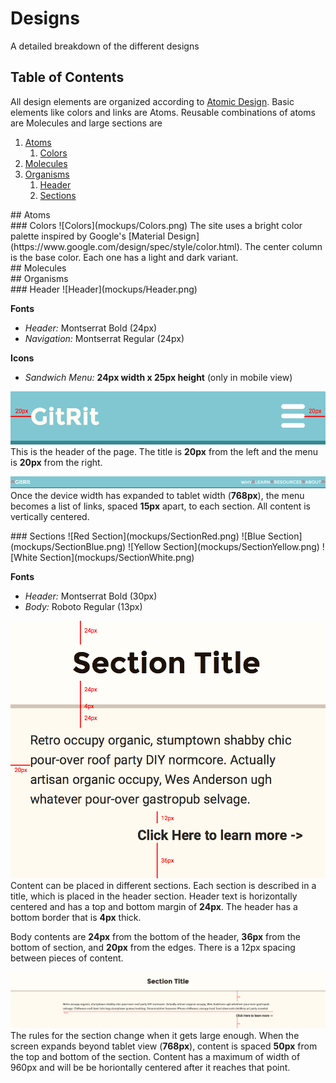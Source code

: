 # Designs
A detailed breakdown of the different designs

## Table of Contents
All design elements are organized according to [Atomic Design](http://bradfrost.com/blog/post/atomic-web-design/). Basic elements like colors and links are Atoms. Reusable combinations of atoms are Molecules and large sections are  

1. [Atoms](#atoms)
    1. [Colors](#colors)
2. [Molecules](#molecules) 
3. [Organisms](#organisms)
    1. [Header](#header)
    2. [Sections](#sections)

<div id="atoms"></div>
## Atoms

<div id="colors"></div>
### Colors
![Colors](mockups/Colors.png)
The site uses a bright color palette inspired by Google's [Material Design](https://www.google.com/design/spec/style/color.html). The center column is the base color. Each one has a light and dark variant.

<div id="molecules"></div>
## Molecules

<div id="organisms"</div>
## Organisms

<div id="header"></div>
### Header
![Header](mockups/Header.png)
 
**Fonts**

 + _Header:_ Montserrat Bold (24px)
 + _Navigation:_ Montserrat Regular (24px)


**Icons**

 + _Sandwich Menu:_ **24px width x 25px height** (only in mobile view)
 

![Mobile Header](mockups/HeaderMarked.png)
This is the header of the page. The title is **20px** from the left and the menu is **20px** from the right. 

![Large Header](mockups/HeaderLarge.png)
Once the device width has expanded to tablet width (**768px**), the menu becomes a list of links, spaced **15px** apart, to each section. All content is vertically centered.

<div id="sections"></div>
### Sections
![Red Section](mockups/SectionRed.png)
![Blue Section](mockups/SectionBlue.png)
![Yellow Section](mockups/SectionYellow.png)
![White Section](mockups/SectionWhite.png)
 
**Fonts**

 + _Header:_ Montserrat Bold (30px)
 + _Body:_ Roboto Regular (13px)


![Section Measurements](mockups/SectionWhiteMarked.png) 
Content can be placed in different sections. Each section is described in a title, which is placed in the header section. Header text is horizontally centered and has a top and bottom margin of **24px**. The header has a bottom border that is **4px** thick. 

Body contents are **24px** from the bottom of the header, **36px** from the bottom of section, and **20px** from the edges. There is a 12px spacing between pieces of content.

![Section Measurements](mockups/SectionLargeMarked.png) 
The rules for the section change when it gets large enough. When the screen expands beyond tablet view (**768px**), content is spaced **50px** from the top and bottom of the section. Content has a maximum of width of 960px and will be be horiontally centered after it reaches that point.
